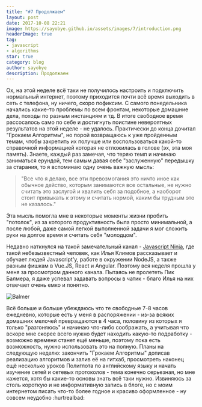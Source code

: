```yaml
---
title: "#7 Продолжаем"
layout: post
date: 2017-10-08 22:21
image: https://sayobye.github.io/assets/images/7/introduction.png
headerImage: true
tag:
- javascript
- algorithms
star: true
category: blog
author: sayobye
description: Продолжаем
---
```


Ох, на этой неделе всё таки не получилось настроить и подключить нормальный интернет, поэтому приходится почти всё время выходить в сеть с телефона, ну ничего, скоро пофиксим. С самого понедельника начались какие-то проблемы по всем фронтам, некоторые домашние дела, походы по разным инстанциям и тд. В итоге свободное время рассосалось само по себе и достигнуть поистине невероятных результатов на этой неделе - не удалось. Практически до конца дочитал "Грокаем Алгоритмы", но порой возвращаюсь к уже пройденным темам, чтобы закрепить их получше или воспользоваться какой-то справочной информацией которая не отложилась в голове (эх, эта моя память). Знаете, каждый раз замечая, что теряю темп и начинаю заниматься ерундой, тем самым давая себе "заслуженную" передышку за старания, то я вспоминаю одну очень важную мысль: 
>"Все что я делаю, все эти превозмогания это ничто иное как обычное действо, которым занимаются все остальные, не нужно считать это заслугой и хвалить себя за подобное, а наоборот стоит привыкать к этому и считать нормой, каким бы трудным это не казалось."

Эта мысль помогла мне в некоторые моменты жизни пробить "потолок", из за которого продуктивность была просто минимальной, а после любой, даже самой легкой выполненной задачи я мог сложить руки на долгое время и считать себя "молодцом". 

Недавно наткнулся на такой замечательный канал - [Javascript Ninja](https://www.youtube.com/channel/UCW9pyonagDWGMCy7V_Kro6g/featured), где такой небезызвестный человек, как Илья Климов рассказывает и обучает людей Javascript'y, работе в окружении NodeJS, а также разным фишкам в Vue.JS, React и Angular. Поэтому вся неделя прошла у меня за просмотром данного канала. Пытаясь не пролететь Пик Балмера, я даже успевал задавать вопросы в чатик - благо Илья на них отвечает очень емко и понятно. 

![Balmer](https://sayobye.github.io/assets/images/7/balmer.png)

Всё больше и больше убеждаюсь что те свободные 7-8 часов ежедневно, которые есть у меня в распоряжении - из-за всяких домашних мелочей превращаются в 4 часа, половину из которых я только "разгоняюсь" и начинаю что-либо соображать, а учитывая что вскоре мне скорее всего нужно будет находить какую-то подработку - возможно времени станет ещё меньше, поэтому пока есть возможность, нужно использовать это на полную. Планы на следующую неделю: закончить "Грокаем Алгоритмы" дописав реализацию алгоритмов и залив её на гитхаб, просмотреть наконец ещё несколько уроков Полиглота по английскому языку и начать изучение сетей и сетевых протоколов - тема конечно серьезная, но мне кажется, хотя бы какие-то основы знать всё таки нужно. Извиняюсь за столь короткую и не информативную запись в блоге, но с моим интернетом писать что-то более годное и красиво оформленное - ну совсем неудобно :hurtrealbad:
